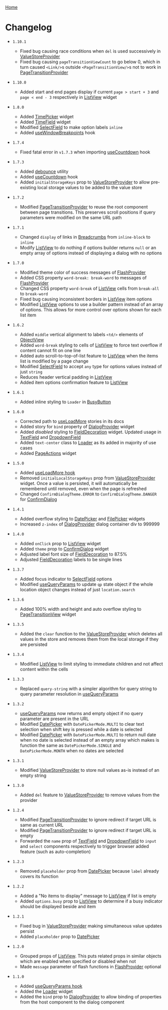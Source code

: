 [Home](README.md)

# Changelog

-   `1.10.1`

    -   Fixed bug causing race conditions when `del` is used successively in
        [ValueStoreProvider](docs/value-store-provider.md)
    -   Fixed bug causing `pageTransitionViewCount` to go below 0, which in turn caused `<Link/>`s
        outside `<PageTransitionView/>`s not to work in
        [PageTransitionProvider](docs/page-transition-provider.md)

-   `1.10.0`

    -   Added start and end pages display if current `page > start + 3` and `page < end - 3` respectively
        in [ListView](docs/list-view.md) widget

-   `1.8.0`

    -   Added [TimePicker](docs/time-picker.md) widget
    -   Added [TimeField](docs/time-field.md) widget
    -   Modified [SelectField](docs/select-field.md) to make option labels `inline`
    -   Added [useWindowBreakpoints](docs/use-window-breakpoints.md) hook

-   `1.7.4`

    -   Fixed fatal error in `v1.7.3` when importing [useCountdown](docs/use-countdown.md) hook

-   `1.7.3`

    -   Added [debounce](docs/debounce.md) utility
    -   Added [useCountdown](docs/use-countdown.md) hook
    -   Added `initialStorageKeys` prop to [ValueStoreProvider](docs/value-store-provider.md) to
        allow pre-existing local storage values to be added to the value store

-   `1.7.2`

    -   Modified [PageTransitionProvider](docs/page-transition-provider.md) to reuse the root
        component between page transitions. This preserves scroll positions if query parameters
        were modified on the same URL path

-   `1.7.1`

    -   Changed `display` of links in [Breadcrumbs](docs/breadcrumbs.md) from `inline-block` to
        `inline`
    -   Modify [ListView](docs/list-view.md) to do nothing if options builder returns `null` or an
        empty array of options instead of displaying a dialog with no options

-   `1.7.0`

    -   Modified theme color of success messages of [FlashProvider](docs/flash-provider.md)
    -   Added CSS property `word-break: break-word` to messages of
        [FlashProvider](docs/flash-provider.md)
    -   Changed CSS property `word-break` of [ListView](docs/list-view.md) cells from `break-all`
        to `break-word`
    -   Fixed bug causing inconsistent borders in [ListView](docs/list-view.md) item options
    -   Modified [ListView](docs/list-view.md) options to use a builder pattern instead of an array
        of options. This allows for more control over options shown for each list item

-   `1.6.2`

    -   Added `middle` vertical alignment to labels `<td/>` elements of
        [ObjectView](docs/object-view.md)
    -   Added `word-break` styling to cells of [ListView](docs/list-view.md) to force text overflow
        if content cannot fit on one line
    -   Added auto scroll-to-top-of-list feature to [ListView](docs/list-view.md) when the items
        list is modified by a page change
    -   Modified [SelectField](docs/select-field.md) to accept `any` type for options values
        instead of just `string`
    -   Reduces header vertical padding in [ListView](docs/list-view.md)
    -   Added item options confirmation feature to [ListView](docs/list-view.md)

-   `1.6.1`

    -   Added inline styling to `Loader` in [BusyButton](docs/busy-button.md)

-   `1.6.0`

    -   Corrected path to [useLoadMore](docs/use-load-more.md) stories in its docs
    -   Added story for `bind` property of [DialogProvider](docs/api-reference/dialog-provider.md) widget
    -   Added _disabled_ styling to [FieldDecoration](docs/field-decoration.md) widget. Updated usage in
        [TextField](docs/text-field.md) and [DropdownField](docs/dropdown-field.md)
    -   Added `text-center` class to [Loader](docs/loader.md) as its added in majority of use cases
    -   Added [PageActions](docs/page-actions.md) widget

-   `1.5.0`

    -   Added [useLoadMore hook](docs/use-load-more.md)
    -   Removed `initialLocalStorageKeys` prop from [ValueStoreProvider](docs/value-store-provider.md)
        widget. Once a value is persisted, it will automatically be remembered until removed, even
        when the page is refreshed
    -   Changed `ConfirmDialogTheme.ERROR` to `ConfirmDialogTheme.DANGER` for
        [ConfirmDialog](docs/confirm-dialog.md)

-   `1.4.1`

    -   Added overflow styling to [DatePicker](docs/date-picker.md) and [FilePicker](docs/file-picker.md)
        widgets
    -   Increased `z-index` of [DialogProvider](docs/api-reference/dialog-provider.md) dialog container div to 999999

-   `1.4.0`

    -   Added `onClick` prop to [ListView](docs/list-view.md) widget
    -   Added `theme` prop to [ConfirmDialog](docs/confirm-dialog.md) widget
    -   Adjusted label font size of [FieldDecoration](docs/field-decoration.md) to 87.5%
    -   Adjusted [FieldDecoration](docs/field-decoration.md) labels to be single lines

-   `1.3.7`

    -   Added focus indicator to [SelectField](docs/select-field.md) options
    -   Modified [useQueryParams](docs/use-query-params.md) to update `qp` state object if the whole
        location object changes instead of just `location.search`

-   `1.3.6`

    -   Added 100% width and height and auto overflow styling to
        [PageTransitionView](src/provider/page-transition-provider/page-transition-view.tsx) widget

-   `1.3.5`

    -   Added the `clear` function to the [ValueStoreProvider](docs/value-store-provider.md) which
        deletes all values in the store and removes them from the local storage if they are
        persisted

-   `1.3.4`

    -   Modified [ListView](docs/list-view.md) to limit styling to immediate children and not
        affect content within the cells

-   `1.3.3`

    -   Replaced `query-string` with a simpler algorithm for query string to query parameter
        resolution in [useQueryParams](docs/use-query-params.md)

-   `1.3.2`

    -   [useQueryParams](docs/use-query-params.md) now returns and empty object if no query parameter
        are present in the URL
    -   Modified [DatePicker](docs/date-picker.md) with `DatePickerMode.MULTI` to clear text selection
        when shift key is pressed while a date is selected
    -   Modified [DatePicker](docs/date-picker.md) with `DatePickerMode.MULTI` to return null date when
        no date is selected instead of an empty array which makes is function the same as
        `DatePickerMode.SINGLE` and `DatePickerMode.MONTH` when no dates are selected

-   `1.3.1`

    -   Modified [ValueStoreProvider](docs/value-store-provider.md) to store null values as-is instead
        of an empty string

-   `1.3.0`

    -   Added `del` feature to [ValueStoreProvider](docs/value-store-provider.md) to remove values from
        the provider

-   `1.2.4`

    -   Modified [PageTransitionProvider](docs/page-transition-provider.md) to ignore redirect if target
        URL is same as current URL
    -   Modified [PageTransitionProvider](docs/page-transition-provider.md) to ignore redirect if target
        URL is empty
    -   Forwarded the `name` prop of [TextField](docs/text-field.md) and
        [DropdownField](docs/dropdown-field.md) to `input` and `select` components respectively to
        trigger browser added feature (such as auto-completion)

-   `1.2.3`

    -   Removed `placeholder` prop from [DatePicker](docs/date-picker.md) because `label` already covers
        its function

-   `1.2.2`

    -   Added a "No items to display" message to [ListView](docs/list-view.md) if list is empty
    -   Added `options.busy` prop to [ListView](docs/list-view.md) to determine if a busy indicator
        should be displayed beside and item

-   `1.2.1`

    -   Fixed bug in [ValueStoreProvider](docs/value-store-provider.md) making simultaneous value
        updates persist
    -   Added `placeholder` prop to [DatePicker](docs/date-picker.md)

-   `1.2.0`

    -   Grouped props of [ListView](docs/list-view.md). This puts related props in similar objects which
        are enabled when specified or disabled when not
    -   Made `message` parameter of flash functions in [FlashProvider](docs/flash-provider.md) optional

-   `1.1.0`

    -   Added [useQueryParams hook](docs/use-query-params.md)
    -   Added the [Loader](docs/loader.md) widget
    -   Added the `bind` prop to [DialogProvider](docs/api-reference/dialog-provider.md) to allow binding of
        properties from the host component to the dialog component
